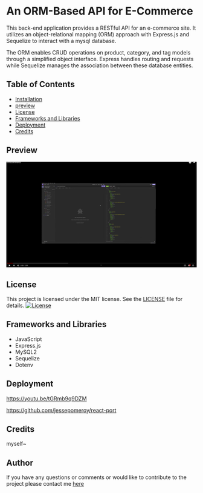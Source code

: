 # An ORM-Based API for E-Commerce

This back-end application provides a RESTful API for an e-commerce site. It utilizes an object-relational mapping (ORM) approach with Express.js and Sequelize to interact with a mysql database.

The ORM enables CRUD operations on product, category, and tag models through a simplified object interface. Express handles routing and requests while Sequelize manages the association between these database entities.

## Table of Contents

  * [Installation](#installation)
  * [preview](#preview)
  * [License](#license)
  * [Frameworks and Libraries](#frameworks-and-libraries)
  * [Deployment](#deployment)
  * [Credits](#credits)


## Preview
   
[![Application Demo Video](https://github.com/JessePomeroy/e-commerce-back-end/blob/main/assets/scrot.png)](https://youtu.be/tGRmb9q9DZM)
   
## License

This project is licensed under the MIT license. See the [LICENSE](LICENSE) file for details.
[![License](https://img.shields.io/badge/License-MIT-blue.svg)](LICENSE)

## Frameworks and Libraries

* JavaScript
* Express.js
* MySQL2
* Sequelize 
* Dotenv

## Deployment

https://youtu.be/tGRmb9q9DZM

https://github.com/jessepomeroy/react-port   

## Credits

myself~


## Author

If you have any questions or comments or would like to contribute to
the project please contact me [here](mailto:thinkingofview@gmail.com?subject=[GitHub]%20Dev%20Connect)


